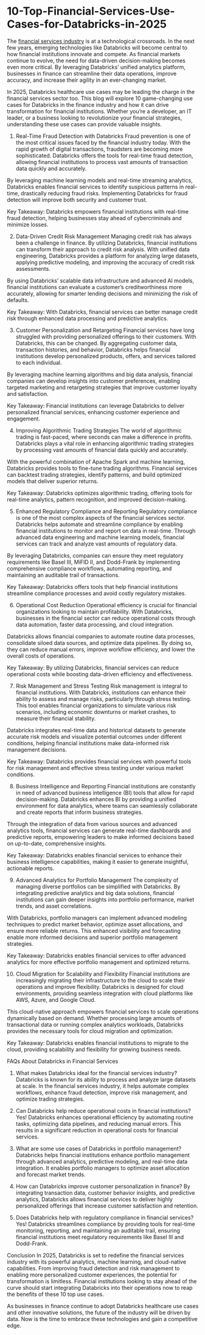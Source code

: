 # 10-Top-Financial-Services-Use-Cases-for-Databricks-in-2025

The [financial services industry](https://www.royalcyber.com/resources/case-studies/databricks-customer-trust-compliance-finance/) is at a technological crossroads. In the next few years, emerging technologies like Databricks will become central to how financial institutions innovate and compete. As financial markets continue to evolve, the need for data-driven decision-making becomes even more critical. By leveraging Databricks’ unified analytics platform, businesses in finance can streamline their data operations, improve accuracy, and increase their agility in an ever-changing market.

In 2025, Databricks healthcare use cases may be leading the charge in the financial services sector too. This blog will explore 10 game-changing use cases for Databricks in the finance industry and how it can drive transformation for financial institutions. Whether you’re a developer, an IT leader, or a business looking to revolutionize your financial strategies, understanding these use cases can provide valuable insights.

1. Real-Time Fraud Detection with Databricks
Fraud prevention is one of the most critical issues faced by the financial industry today. With the rapid growth of digital transactions, fraudsters are becoming more sophisticated. Databricks offers the tools for real-time fraud detection, allowing financial institutions to process vast amounts of transaction data quickly and accurately.

By leveraging machine learning models and real-time streaming analytics, Databricks enables financial services to identify suspicious patterns in real-time, drastically reducing fraud risks. Implementing Databricks for fraud detection will improve both security and customer trust.

Key Takeaway:
Databricks empowers financial institutions with real-time fraud detection, helping businesses stay ahead of cybercriminals and minimize losses.

2. Data-Driven Credit Risk Management
Managing credit risk has always been a challenge in finance. By utilizing Databricks, financial institutions can transform their approach to credit risk analysis. With unified data engineering, Databricks provides a platform for analyzing large datasets, applying predictive modeling, and improving the accuracy of credit risk assessments.

By using Databricks’ scalable data infrastructure and advanced AI models, financial institutions can evaluate a customer’s creditworthiness more accurately, allowing for smarter lending decisions and minimizing the risk of defaults.

Key Takeaway:
With Databricks, financial services can better manage credit risk through enhanced data processing and predictive analytics.

3. Customer Personalization and Retargeting
Financial services have long struggled with providing personalized offerings to their customers. With Databricks, this can be changed. By aggregating customer data, transaction histories, and behavior, Databricks helps financial institutions develop personalized products, offers, and services tailored to each individual.

By leveraging machine learning algorithms and big data analysis, financial companies can develop insights into customer preferences, enabling targeted marketing and retargeting strategies that improve customer loyalty and satisfaction.

Key Takeaway:
Financial institutions can leverage Databricks to deliver personalized financial services, enhancing customer experience and engagement.

4. Improving Algorithmic Trading Strategies
The world of algorithmic trading is fast-paced, where seconds can make a difference in profits. Databricks plays a vital role in enhancing algorithmic trading strategies by processing vast amounts of financial data quickly and accurately.

With the powerful combination of Apache Spark and machine learning, Databricks provides tools to fine-tune trading algorithms. Financial services can backtest trading strategies, identify patterns, and build optimized models that deliver superior returns.

Key Takeaway:
Databricks optimizes algorithmic trading, offering tools for real-time analytics, pattern recognition, and improved decision-making.

5. Enhanced Regulatory Compliance and Reporting
Regulatory compliance is one of the most complex aspects of the financial services sector. Databricks helps automate and streamline compliance by enabling financial institutions to monitor and report on data in real-time. Through advanced data engineering and machine learning models, financial services can track and analyze vast amounts of regulatory data.

By leveraging Databricks, companies can ensure they meet regulatory requirements like Basel III, MiFID II, and Dodd-Frank by implementing comprehensive compliance workflows, automating reporting, and maintaining an auditable trail of transactions.

Key Takeaway:
Databricks offers tools that help financial institutions streamline compliance processes and avoid costly regulatory mistakes.

6. Operational Cost Reduction
Operational efficiency is crucial for financial organizations looking to maintain profitability. With Databricks, businesses in the financial sector can reduce operational costs through data automation, faster data processing, and cloud integration.

Databricks allows financial companies to automate routine data processes, consolidate siloed data sources, and optimize data pipelines. By doing so, they can reduce manual errors, improve workflow efficiency, and lower the overall costs of operations.

Key Takeaway:
By utilizing Databricks, financial services can reduce operational costs while boosting data-driven efficiency and effectiveness.

7. Risk Management and Stress Testing
Risk management is integral to financial institutions. With Databricks, institutions can enhance their ability to assess and manage risks, particularly through stress testing. This tool enables financial organizations to simulate various risk scenarios, including economic downturns or market crashes, to measure their financial stability.

Databricks integrates real-time data and historical datasets to generate accurate risk models and visualize potential outcomes under different conditions, helping financial institutions make data-informed risk management decisions.

Key Takeaway:
Databricks provides financial services with powerful tools for risk management and effective stress testing under various market conditions.

8. Business Intelligence and Reporting
Financial institutions are constantly in need of advanced business intelligence (BI) tools that allow for rapid decision-making. Databricks enhances BI by providing a unified environment for data analytics, where teams can seamlessly collaborate and create reports that inform business strategies.

Through the integration of data from various sources and advanced analytics tools, financial services can generate real-time dashboards and predictive reports, empowering leaders to make informed decisions based on up-to-date, comprehensive insights.

Key Takeaway:
Databricks enables financial services to enhance their business intelligence capabilities, making it easier to generate insightful, actionable reports.

9. Advanced Analytics for Portfolio Management
The complexity of managing diverse portfolios can be simplified with Databricks. By integrating predictive analytics and big data solutions, financial institutions can gain deeper insights into portfolio performance, market trends, and asset correlations.

With Databricks, portfolio managers can implement advanced modeling techniques to predict market behavior, optimize asset allocations, and ensure more reliable returns. This enhanced visibility and forecasting enable more informed decisions and superior portfolio management strategies.

Key Takeaway:
Databricks enables financial services to offer advanced analytics for more effective portfolio management and optimized returns.

10. Cloud Migration for Scalability and Flexibility
Financial institutions are increasingly migrating their infrastructure to the cloud to scale their operations and improve flexibility. Databricks is designed for cloud environments, providing seamless integration with cloud platforms like AWS, Azure, and Google Cloud.

This cloud-native approach empowers financial services to scale operations dynamically based on demand. Whether processing large amounts of transactional data or running complex analytics workloads, Databricks provides the necessary tools for cloud migration and optimization.

Key Takeaway:
Databricks enables financial institutions to migrate to the cloud, providing scalability and flexibility for growing business needs.

FAQs About Databricks in Financial Services
1. What makes Databricks ideal for the financial services industry?
Databricks is known for its ability to process and analyze large datasets at scale. In the financial services industry, it helps automate complex workflows, enhance fraud detection, improve risk management, and optimize trading strategies.

2. Can Databricks help reduce operational costs in financial institutions?
Yes! Databricks enhances operational efficiency by automating routine tasks, optimizing data pipelines, and reducing manual errors. This results in a significant reduction in operational costs for financial services.

3. What are some use cases of Databricks in portfolio management?
Databricks helps financial institutions enhance portfolio management through advanced analytics, predictive modeling, and real-time data integration. It enables portfolio managers to optimize asset allocation and forecast market trends.

4. How can Databricks improve customer personalization in finance?
By integrating transaction data, customer behavior insights, and predictive analytics, Databricks allows financial services to deliver highly personalized offerings that increase customer satisfaction and retention.

5. Does Databricks help with regulatory compliance in financial services?
Yes! Databricks streamlines compliance by providing tools for real-time monitoring, reporting, and maintaining an auditable trail, ensuring financial institutions meet regulatory requirements like Basel III and Dodd-Frank.

Conclusion
In 2025, Databricks is set to redefine the financial services industry with its powerful analytics, machine learning, and cloud-native capabilities. From improving fraud detection and risk management to enabling more personalized customer experiences, the potential for transformation is limitless. Financial institutions looking to stay ahead of the curve should start integrating Databricks into their operations now to reap the benefits of these 10 top use cases.

As businesses in finance continue to adopt Databricks healthcare use cases and other innovative solutions, the future of the industry will be driven by data. Now is the time to embrace these technologies and gain a competitive edge.
